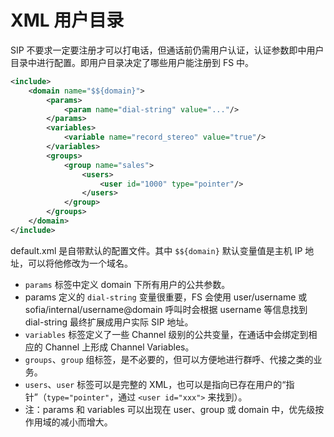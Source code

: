 # XML 用户目录

SIP 不要求一定要注册才可以打电话，但通话前仍需用户认证，认证参数即中用户目录中进行配置。即用户目录决定了哪些用户能注册到 FS 中。

```xml
<include>
    <domain name="$${domain}">
        <params>
            <param name="dial-string" value="..."/>
        </params>
        <variables>
            <variable name="record_stereo" value="true"/>
        </variables>
        <groups>
            <group name="sales">
                <users>
                    <user id="1000" type="pointer"/>
                </users>
            </group>
        </groups>
    </domain>
</include>
```

default.xml 是自带默认的配置文件。其中 `$${domain}` 默认变量值是主机 IP 地址，可以将他修改为一个域名。

- `params` 标签中定义 domain 下所有用户的公共参数。
- params 定义的 `dial-string` 变量很重要，FS 会使用 user/username 或 sofia/internal/username@domain 呼叫时会根据 username 等信息找到 dial-string 最终扩展成用户实际 SIP 地址。
- `variables` 标签定义了一些 Channel 级别的公共变量，在通话中会绑定到相应的 Channel 上形成 Channel Variables。
- `groups`、`group` 组标签，是不必要的，但可以方便地进行群呼、代接之类的业务。
- `users`、`user` 标签可以是完整的 XML，也可以是指向已存在用户的“指针”（`type="pointer"`，通过 `<user id="xxx">` 来找到）。
- 注：params 和 variables 可以出现在 user、group 或 domain 中，优先级按作用域的减小而增大。
